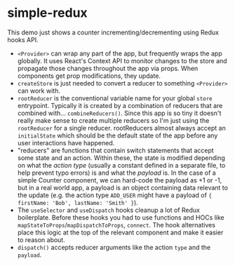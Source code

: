 # simple-redux

This demo just shows a counter incrementing/decrementing using Redux hooks API.

- `<Provider>` can wrap any part of the app, but frequently wraps the app globally. It uses React's Context API to monitor changes to the store and propagate those changes throughout the app via props. When components get prop modifications, they update.
- `createStore` is just needed to convert a reducer to something `<Provider>` can work with.
- `rootReducer` is the conventional variable name for your global `store` entrypoint. Typically it is created by a combination of reducers that are combined with... `combineReducers()`. Since this app is so tiny it doesn't really make sense to create multiple reducers so I'm just using the `rootReducer` for a single reducer. rootReducers almost always accept an `initialState` which should be the default state of the app before any user interactions have happened.
- "reducers" are functions that contain switch statements that accept some state and an action. Within these, the state is modified depending on what the _action type_ (usually a constant defined in a separate file, to help prevent typo errors) is and what the _payload_ is. In the case of a simple Counter component, we can hard-code the payload as +1 or -1, but in a real world app, a payload is an object containing data relevant to the update (e.g. the action type `ADD_USER` might have a payload of `{ firstName: 'Bob', lastName: 'Smith' }`).
- The `useSelector` and `useDispatch` hooks cleanup a lot of Redux boilerplate. Before these hooks you had to use functions and HOCs like `mapStateToProps`/`mapDispatchToProps`, `connect`. The hook alternatives place this logic at the top of the relevant component and make it easier to reason about.
- `dispatch()` accepts reducer arguments like the action `type` and the `payload`.